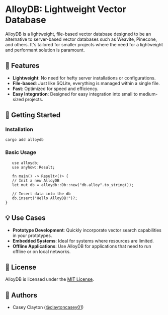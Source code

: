 # AlloyDB: Lightweight Vector Database

AlloyDB is a lightweight, file-based vector database designed to be an alternative to server-based vector databases such as Weavite, Pinecone, and others. It's tailored for smaller projects where the need for a lightweight and performant solution is paramount.

## 🌟 Features

- **Lightweight**: No need for hefty server installations or configurations.
- **File-based**: Just like SQLite, everything is managed within a single file.
- **Fast**: Optimized for speed and efficiency.
- **Easy Integration**: Designed for easy integration into small to medium-sized projects.

## 🚀 Getting Started

### Installation

`cargo add alloydb`

### Basic Usage

       use alloydb;
       use anyhow::Result;

       fn main() -> Result<()> {
       // Init a new AlloyDB
       let mut db = alloydb::Db::new("db.alloy".to_string());

       // Insert data into the db
       db.insert("Hello AlloyDB!")?;
    }

## 💡 Use Cases

- **Prototype Development**: Quickly incorporate vector search capabilities in your prototypes.
- **Embedded Systems**: Ideal for systems where resources are limited.
- **Offline Applications**: Use AlloyDB for applications that need to run offline or on local networks.

## 📜 License

AlloyDB is licensed under the [MIT License](https://github.com/claytoncasey01/alloydb/blob/dev/LICENSE).

## 🤖 Authors

- Casey Clayton ([@claytoncasey01](https://github.com/claytoncasey01))
